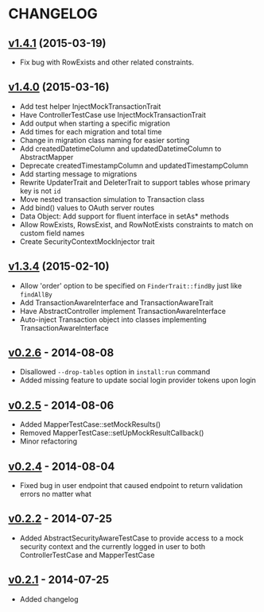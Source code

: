 CHANGELOG
=========

## [v1.4.1](https://github.com/synapsestudios/synapse-base/compare/v1.4.0...v1.4.1) (2015-03-19)

* Fix bug with RowExists and other related constraints.

## [v1.4.0](https://github.com/synapsestudios/synapse-base/compare/v1.3.4...v1.4.0) (2015-03-16)

* Add test helper InjectMockTransactionTrait
* Have ControllerTestCase use InjectMockTransactionTrait
* Add output when starting a specific migration
* Add times for each migration and total time
* Change in migration class naming for easier sorting
* Add createdDatetimeColumn and updatedDatetimeColumn to AbstractMapper
* Deprecate createdTimestampColumn and updatedTimestampColumn
* Add starting message to migrations
* Rewrite UpdaterTrait and DeleterTrait to support tables whose primary key is not `id`
* Move nested transaction simulation to Transaction class
* Add bind() values to OAuth server routes
* Data Object: Add support for fluent interface in setAs* methods
* Allow RowExists, RowsExist, and RowNotExists constraints to match on custom field names
* Create SecurityContextMockInjector trait 

## [v1.3.4](https://github.com/synapsestudios/synapse-base/compare/v1.3.3...v1.3.4) (2015-02-10)

* Allow 'order' option to be specified on `FinderTrait::findBy` just like `findAllBy`
* Add TransactionAwareInterface and TransactionAwareTrait
* Have AbstractController implement TransactionAwareInterface
* Auto-inject Transaction object into classes implementing TransactionAwareInterface

## [v0.2.6](https://github.com/synapsestudios/synapse-base/compare/v0.2.5...v0.2.6) - 2014-08-08

* Disallowed `--drop-tables` option in `install:run` command
* Added missing feature to update social login provider tokens upon login

## [v0.2.5](https://github.com/synapsestudios/synapse-base/compare/v0.2.4...v0.2.5) - 2014-08-06

* Added MapperTestCase::setMockResults()
* Removed MapperTestCase::setUpMockResultCallback()
* Minor refactoring


## [v0.2.4](https://github.com/synapsestudios/synapse-base/compare/v0.2.2...v0.2.4) - 2014-08-04

* Fixed bug in user endpoint that caused endpoint to return validation errors no matter what

## [v0.2.2](https://github.com/synapsestudios/synapse-base/compare/v0.2.1...v0.2.2) - 2014-07-25

* Added AbstractSecurityAwareTestCase to provide access to a mock security context and the currently logged in user to both ControllerTestCase and MapperTestCase

## [v0.2.1](https://github.com/synapsestudios/synapse-base/compare/v0.2.0...v0.2.1) - 2014-07-25

* Added changelog
